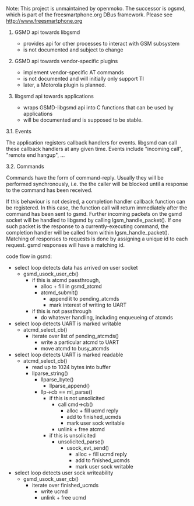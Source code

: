 Note: This project is unmaintained by openmoko. The successor is ogsmd, which is part of the
freesmartphone.org DBus framework. Please see http://www.freesmartphone.org

1. GSMD api towards libgsmd 
	- provides api for other processes to interact with GSM subsystem
	- is not documented and subject to change

2. GSMD api towards vendor-specific plugins
	- implement vendor-specific AT commands
	- is not documented and will initially only support TI 
	- later, a Motorola plugin is planned.

3. libgsmd api towards applications
	- wraps GSMD-libgsmd api into C functions that can be used by applications
	- will be documented and is supposed to be stable.

3.1. Events

The application registers callback handlers for events.  libgsmd can call these callback
handlers at any given time.  Events include "incoming call", "remote end hangup", ...

3.2. Commands

Commands have the form of command-reply.  Usually they will be performed
synchronously, i.e. the the caller will be blocked until a response to the command has been
received.

If this behaviour is not desired, a completion handler callback function can be
registered.  In this case, the function call will return immediately after the
command has been sent to gsmd.  Further incoming packets on the gsmd socket
will be handled to libgsmd by calling lgsm_handle_packet().  If one such packet is the
response to a currently-executing command, the completion handler will be
called from within lgsm_handle_packet().  Matching of responses to requests is done by 
assigning a unique id to each request.  gsmd responses will have a matching id.


code flow in gsmd:

- select loop detects data has arrived on user socket
	- gsmd_usock_user_cb()
		- if this is atcmd passthrough, 
			- alloc + fill in gsmd_atcmd
			- atcmd_submit()
				- append it to pending_atcmds
				- mark interest of writing to UART
		- if this is not passthrough
			- do whatever handling, including enqueueing of atcmds
- select loop detects UART is marked writable
	- atcmd_select_cb()
		- iterate over list of pending_atcmds()
			- write a particular atcmd to UART
			- move atcmd to busy_atcmds
- select loop detects UART is marked readable
	- atcmd_select_cb()
		- read up to 1024 bytes into buffer
		- llparse_string()
			- llparse_byte()
				- llparse_append()
			- llp->cb == ml_parse()
				- if this is not unsolicited
					- call cmd->cb() 
						- alloc + fill ucmd reply
						- add to finished_ucmds
						- mark user sock writable
					- unlink + free atcmd
				- if this is unsolicited
					- unsolicited_parse()
						- usock_evt_send()
							- alloc + fill ucmd reply
							- add to finished_ucmds
							- mark user sock writable
- select loop detects user sock writeability
	- gsmd_usock_user_cb()
		- iterate over finished_ucmds
			- write ucmd
			- unlink + free ucmd

